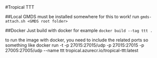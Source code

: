 #Tropical TTT

##Local
GMDS must be installed somewhere for this to work!
run `gmds-attach.sh <GMDS root folder>`

##Docker
Just build with docker for example `docker build --tag ttt .`

to run the image with docker, you need to include the related ports so something like
docker run -t -p 27015:27015/udp -p 27015:27015 -p 27005:27005/udp --name ttt tropical.azurecr.io/tropical-ttt:latest
